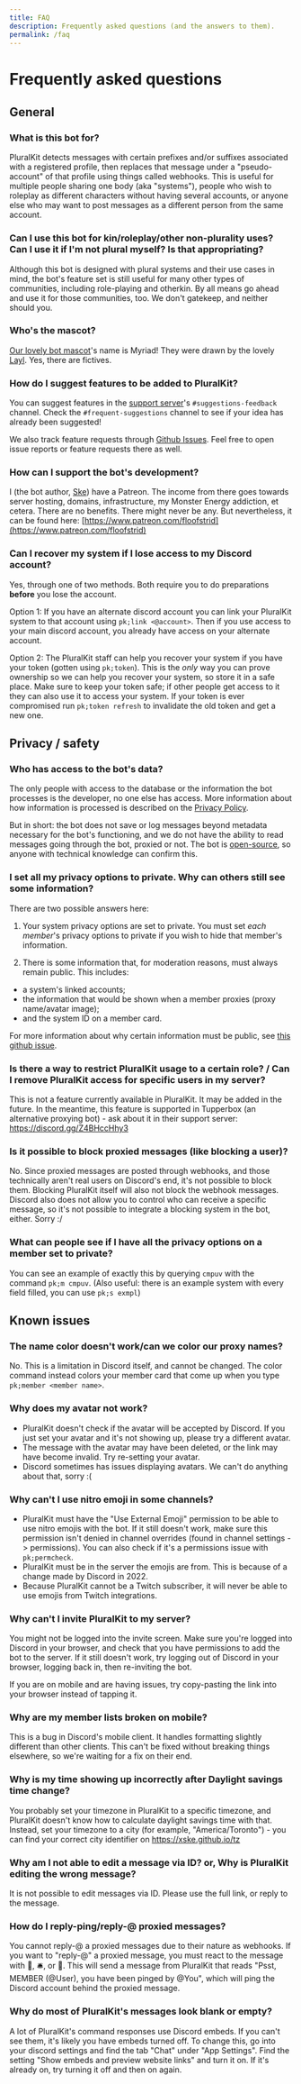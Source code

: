 ```yaml
---
title: FAQ
description: Frequently asked questions (and the answers to them).
permalink: /faq
---
```


# Frequently asked questions

## General

### What is this bot for?
PluralKit detects messages with certain prefixes and/or suffixes associated with a registered profile, then replaces that message under a "pseudo-account" of that profile using things called webhooks. This is useful for multiple people sharing one body (aka "systems"), people who wish to roleplay as different characters without having several accounts, or anyone else who may want to post messages as a different person from the same account.

### Can I use this bot for kin/roleplay/other non-plurality uses? Can I use it if I'm not plural myself? Is that appropriating?
Although this bot is designed with plural systems and their use cases in mind, the bot's feature set is still useful for many other types of communities, including role-playing and otherkin. By all means go ahead and use it for those communities, too. We don't gatekeep, and neither should you.

### Who's the mascot?
[Our lovely bot mascot](/favicon.png)'s name is Myriad! They were drawn by the lovely [Layl](https://twitter.com/braindemons). Yes, there are fictives.

### How do I suggest features to be added to PluralKit?

You can suggest features in the [support server](https://discord.gg/PczBt78)'s `#suggestions-feedback` channel. Check the `#frequent-suggestions` channel to see if your idea has already been suggested!

We also track feature requests through [Github Issues](https://github.com/PluralKit/PluralKit/issues). Feel free to open issue reports or feature requests there as well.

### How can I support the bot's development?
I (the bot author, [Ske](https://twitter.com/floofstrid)) have a Patreon. The income from there goes towards server hosting, domains, infrastructure, my Monster Energy addiction, et cetera. There are no benefits. There might never be any. But nevertheless, it can be found here: [https://www.patreon.com/floofstrid](https://www.patreon.com/floofstrid)

### Can I recover my system if I lose access to my Discord account?
Yes, through one of two methods. Both require you to do preparations **before** you lose the account. 

Option 1: If you have an alternate discord account you can link your PluralKit system to that account using `pk;link <@account>`. Then if you use access to your main discord account, you already have access on your alternate account. 

Option 2: The PluralKit staff can help you recover your system if you have your token (gotten using `pk;token`). This is the *only* way you can prove ownership so we can help you recover your system, so store it in a safe place. Make sure to keep your token safe; if other people get access to it they can also use it to access your system. If your token is ever compromised run `pk;token refresh` to invalidate the old token and get a new one.

## Privacy / safety

### Who has access to the bot's data?

The only people with access to the database or the information the bot processes is the developer, no one else has access. More information about how information is processed is described on the [Privacy Policy](/privacy).

But in short: the bot does not save or log messages beyond metadata necessary for the bot's functioning, and we do not have the ability to read messages going through the bot, proxied or not. The bot is [open-source](https://github.com/PluralKit/PluralKit), so anyone with technical knowledge can confirm this.

### I set all my privacy options to private. Why can others still see some information?
There are two possible answers here:

1. Your system privacy options are set to private. You must set *each member*'s privacy options to private if you wish to hide that member's information.

2. There is some information that, for moderation reasons, must always remain public.
This includes:
  * a system's linked accounts;
  * the information that would be shown when a member proxies (proxy name/avatar image);
  * and the system ID on a member card.

For more information about why certain information must be public, see [this github issue](https://github.com/PluralKit/PluralKit/issues/238).

### Is there a way to restrict PluralKit usage to a certain role? / Can I remove PluralKit access for specific users in my server?
This is not a feature currently available in PluralKit. It may be added in the future.
In the meantime, this feature is supported in Tupperbox (an alternative proxying bot) - ask about it in their support server: <https://discord.gg/Z4BHccHhy3>

### Is it possible to block proxied messages (like blocking a user)?
No. Since proxied messages are posted through webhooks, and those technically aren't real users on Discord's end, it's not possible to block them. Blocking PluralKit itself will also not block the webhook messages. Discord also does not allow you to control who can receive a specific message, so it's not possible to integrate a blocking system in the bot, either. Sorry :/

### What can people see if I have all the privacy options on a member set to private?
You can see an example of exactly this by querying `cmpuv` with the command `pk;m cmpuv`. (Also useful: there is an example system with every field filled, you can use `pk;s exmpl`)

## Known issues

### The name color doesn't work/can we color our proxy names?
No. This is a limitation in Discord itself, and cannot be changed. The color command instead colors your member card that come up when you type `pk;member <member name>`.

### Why does my avatar not work?
* PluralKit doesn't check if the avatar will be accepted by Discord. If you just set your avatar and it's not showing up, please try a different avatar.
* The message with the avatar may have been deleted, or the link may have become invalid. Try re-setting your avatar.
* Discord sometimes has issues displaying avatars. We can't do anything about that, sorry :(

### Why can't I use nitro emoji in some channels?
* PluralKit must have the "Use External Emoji" permission to be able to use nitro emojis with the bot.
If it still doesn't work, make sure this permission isn't denied in channel overrides (found in channel settings -> permissions). You can also check if it's a permissions issue with `pk;permcheck`.
* PluralKit must be in the server the emojis are from. This is because of a change made by Discord in 2022.
* Because PluralKit cannot be a Twitch subscriber, it will never be able to use emojis from Twitch integrations.

### Why can't I invite PluralKit to my server?

You might not be logged into the invite screen. Make sure you're logged into Discord in your browser, and check that you have permissions to add the bot to the server. If it still doesn't work, try logging out of Discord in your browser, logging back in, then re-inviting the bot.

If you are on mobile and are having issues, try copy-pasting the link into your browser instead of tapping it.

### Why are my member lists broken on mobile?
This is a bug in Discord's mobile client. It handles formatting slightly different than other clients. This can't be fixed without breaking things elsewhere, so we're waiting for a fix on their end.

### Why is my time showing up incorrectly after Daylight savings time change?
You probably set your timezone in PluralKit to a specific timezone, and PluralKit doesn't know how to calculate daylight savings time with that. Instead, set your timezone to a city (for example, "America/Toronto") - you can find your correct city identifier on <https://xske.github.io/tz>

### Why am I not able to edit a message via ID? or, Why is PluralKit editing the wrong message?
It is not possible to edit messages via ID. Please use the full link, or reply to the message.

### How do I reply-ping/reply-@ proxied messages?
You cannot reply-@ a proxied messages due to their nature as webhooks. If you want to "reply-@" a proxied message, you must react to the message with 🔔, 🛎, or 🏓. This will send a message from PluralKit that reads "Psst, MEMBER (@User), you have been pinged by @You", which will ping the Discord account behind the proxied message.

### Why do most of PluralKit's messages look blank or empty?
A lot of PluralKit's command responses use Discord embeds. If you can't see them, it's likely you have embeds turned off. To change this, go into your discord settings and find the tab "Chat" under "App Settings". Find the setting "Show embeds and preview website links" and turn it on. If it's already on, try turning it off and then on again. 
